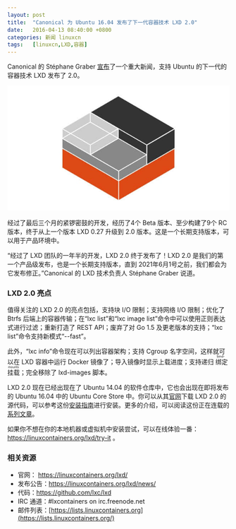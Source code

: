 ```yaml
---
layout: post
title:	"Canonical 为 Ubuntu 16.04 发布了下一代容器技术 LXD 2.0"
date:	2016-04-13 08:40:00 +0800 
categories:	新闻 linuxcn 
tags:	[linuxcn,LXD,容器]
---
```



Canonical 的 Stéphane Graber [宣布](https://www.stgraber.org/2016/04/11/lxd-2-0-has-been-released/)了一个重大新闻，支持 Ubuntu 的下一代的容器技术 LXD 发布了 2.0。


![](/Asserts/Images/album/201604/13/084044wmc9qnb3f9ncw4rx.jpg)


经过了最后三个月的紧锣密鼓的开发，经历了4个 Beta 版本、至少构建了9个 RC 版本，终于从上一个版本 LXD 0.27 升级到 2.0 版本。这是一个长期支持版本，可以用于产品环境中。


“经过了 LXD 团队的一年半的开发，LXD 2.0 终于发布了！LXD 2.0 是我们的第一个产品级发布，也是一个长期支持版本，直到 2021年6月1号之前，我们都会为它发布修正。”Canonical 的 LXD 技术负责人 Stéphane Graber 说道。


### LXD 2.0 亮点


值得关注的 LXD 2.0 的亮点包括，支持块 I/O 限制；支持网络 I/O 限制；优化了 Btrfs 后端上的容器传输；在“lxc list”和“lxc image list”命令中可以使用正则表达式进行过滤；重新打造了 REST API；废弃了对 Go 1.5 及更老版本的支持；“lxc list”命令支持新模式“--fast”。


此外，“lxc info”命令现在可以列出容器架构；支持 Cgroup 名字空间，这样就可以在 LXD 容器中运行 Docker 镜像了；导入镜像时显示上载进度；支持递归<ruby> 绑定挂载 <rp>  （ </rp> <rt>  bind-mounts </rt> <rp>  ） </rp></ruby>；完全移除了 lxd-images 脚本。


LXD 2.0 现在已经出现在了 Ubuntu 14.04 的软件仓库中，它也会出现在即将发布的 Ubuntu 16.04 中的 Ubuntu Core Store 中。你可以从其[官网](https://linuxcontainers.org/lxd/introduction/)下载 LXD 2.0 的源代码，可以参考这份[安装指南](https://linuxcontainers.org/lxd/getting-started-cli/)进行安装。更多的介绍，可以阅读这份正在连载的[系列文章](https://www.stgraber.org/2016/03/11/lxd-2-0-blog-post-series-012/)。


如果你不想在你的本地机器或虚拟机中安装尝试，可以在线体验一番： <https://linuxcontainers.org/lxd/try-it> 。


### 相关资源


* 官网： <https://linuxcontainers.org/lxd/>
* 发布公告：<https://linuxcontainers.org/lxd/news/>
* 代码：<https://github.com/lxc/lxd>
* IRC 通道：#lxcontainers on irc.freenode.net
* 邮件列表：[https://lists.linuxcontainers.org](https://lists.linuxcontainers.org/)
